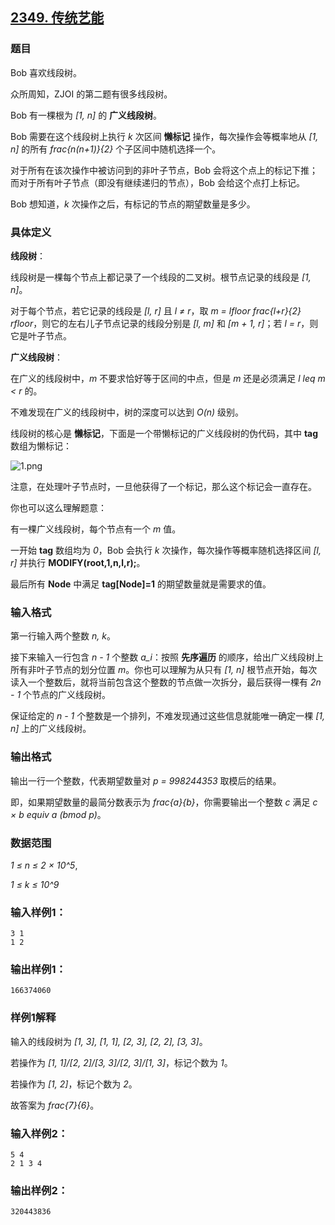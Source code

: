 ## [2349. 传统艺能](https://www.acwing.com/problem/content/2351/)

### 题目

Bob 喜欢线段树。

众所周知，ZJOI 的第二题有很多线段树。

Bob 有一棵根为 *[1, n]* 的 **广义线段树**。

Bob 需要在这个线段树上执行 *k* 次区间 **懒标记** 操作，每次操作会等概率地从 *[1, n]* 的所有 *frac{n(n+1)}{2}* 个子区间中随机选择一个。

对于所有在该次操作中被访问到的非叶子节点，Bob 会将这个点上的标记下推；而对于所有叶子节点（即没有继续递归的节点），Bob 会给这个点打上标记。

Bob 想知道，*k* 次操作之后，有标记的节点的期望数量是多少。

### 具体定义

**线段树**：

线段树是一棵每个节点上都记录了一个线段的二叉树。根节点记录的线段是 *[1, n]*。

对于每个节点，若它记录的线段是 *[l, r]* 且 *l ≠ r*，取 *m = lfloor frac{l+r}{2} rfloor*，则它的左右儿子节点记录的线段分别是 *[l, m]* 和 *[m + 1, r]*；若 *l = r*，则它是叶子节点。

**广义线段树**：

在广义的线段树中，*m* 不要求恰好等于区间的中点，但是 *m* 还是必须满足 *l leq m < r* 的。

不难发现在广义的线段树中，树的深度可以达到 *O(n)* 级别。

线段树的核心是 **懒标记**，下面是一个带懒标记的广义线段树的伪代码，其中 **tag** 数组为懒标记：

 ![1.png](https://cdn.acwing.com/media/article/image/2020/08/19/19_1632dc50e1-1.png)

注意，在处理叶子节点时，一旦他获得了一个标记，那么这个标记会一直存在。

你也可以这么理解题意：

有一棵广义线段树，每个节点有一个 *m* 值。

一开始 **tag** 数组均为 *0*，Bob 会执行 *k* 次操作，每次操作等概率随机选择区间 *[l, r]* 并执行 **MODIFY(root,1,n,l,r);**。

最后所有 **Node** 中满足 **tag[Node]=1** 的期望数量就是需要求的值。

### 输入格式

第一行输入两个整数 *n, k*。

接下来输入一行包含 *n - 1* 个整数 *a_i*：按照 **先序遍历** 的顺序，给出广义线段树上所有非叶子节点的划分位置 *m*。你也可以理解为从只有 *[1, n]* 根节点开始，每次读入一个整数后，就将当前包含这个整数的节点做一次拆分，最后获得一棵有 *2n - 1* 个节点的广义线段树。

保证给定的 *n - 1* 个整数是一个排列，不难发现通过这些信息就能唯一确定一棵 *[1, n]* 上的广义线段树。

### 输出格式

输出一行一个整数，代表期望数量对 *p = 998244353* 取模后的结果。

即，如果期望数量的最简分数表示为 *frac{a}{b}*，你需要输出一个整数 *c* 满足 *c × b equiv a (bmod p)*。

### 数据范围

*1 ≤ n ≤ 2 × 10^5*,

*1 ≤ k ≤ 10^9*

### 输入样例1：

```
3 1
1 2
```

### 输出样例1：

```
166374060
```

### 样例1解释

输入的线段树为 *[1, 3], [1, 1], [2, 3], [2, 2], [3, 3]*。

若操作为 *[1, 1]/[2, 2]/[3, 3]/[2, 3]/[1, 3]*，标记个数为 *1*。

若操作为 *[1, 2]*，标记个数为 *2*。

故答案为 *frac{7}{6}*。

### 输入样例2：

```
5 4
2 1 3 4
```

### 输出样例2：

```
320443836
```
